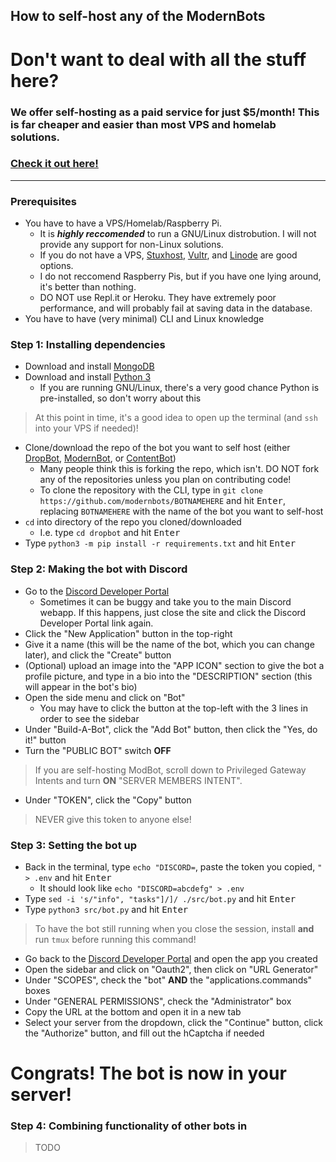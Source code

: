 ## How to self-host any of the ModernBots

# Don't want to deal with all the stuff here?
### We offer self-hosting as a paid service for just **$5/month!** This is far cheaper and easier than most VPS and homelab solutions.

### [Check it out here!](https://about:blank)

---

### Prerequisites
- You have to have a VPS/Homelab/Raspberry Pi.
    - It is ***highly reccomended*** to run a GNU/Linux distrobution. I will not provide any support for non-Linux solutions.
    - If you do not have a VPS, [Stuxhost](https://stuxhost.com/), [Vultr](https://www.vultr.com/), and [Linode](https://linode.com) are good options.
    - I do not reccomend Raspberry Pis, but if you have one lying around, it's better than nothing.
    - DO NOT use Repl.it or Heroku. They have extremely poor performance, and will probably fail at saving data in the database.
- You have to have (very minimal) CLI and Linux knowledge

### Step 1: Installing dependencies
- Download and install [MongoDB](https://mondodb.com)
- Download and install [Python 3](https://python.org)
     - If you are running GNU/Linux, there's a very good chance Python is pre-installed, so don't worry about this
> At this point in time, it's a good idea to open up the terminal (and `ssh` into your VPS if needed)!
- Clone/download the repo of the bot you want to self host (either [DropBot](https://github.com/modernbots/dropbot), [ModernBot](https://github.com/modernbots/modbot), or [ContentBot](https://github.com/modernbots/contentbot))
     - Many people think this is forking the repo, which isn't. DO NOT fork any of the repositories unless you plan on contributing code!
     - To clone the repository with the CLI, type in `git clone https://github.com/modernbots/BOTNAMEHERE` and hit <kbd>Enter</kbd>, replacing `BOTNAMEHERE` with the name of the bot you want to self-host
- `cd` into directory of the repo you cloned/downloaded
    - I.e. type `cd dropbot` and hit <kbd>Enter</kbd> 
-  Type `python3 -m pip install -r requirements.txt` and hit <kbd>Enter</kbd>

### Step 2: Making the bot with Discord
- Go to the [Discord Developer Portal](https://discord.com/developers)
    - Sometimes it can be buggy and take you to the main Discord webapp. If this happens, just close the site and click the Discord Developer Portal link again.
- Click the "New Application" button in the top-right
- Give it a name (this will be the name of the bot, which you can change later), and click the "Create" button
- (Optional) upload an image into the "APP ICON" section to give the bot a profile picture, and type in a bio into the "DESCRIPTION" section (this will appear in the bot's bio)
- Open the side menu and click on "Bot"
    - You may have to click the button at the top-left with the 3 lines in order to see the sidebar
- Under "Build-A-Bot", click the "Add Bot" button, then click the "Yes, do it!" button
- Turn the "PUBLIC BOT" switch **OFF**
> If you are self-hosting ModBot, scroll down to Privileged Gateway Intents and turn **ON** "SERVER MEMBERS INTENT".
- Under "TOKEN", click the "Copy" button
> NEVER give this token to anyone else!

### Step 3: Setting the bot up
- Back in the terminal, type `echo "DISCORD=`, paste the token you copied, `" > .env` and hit <kbd>Enter</kbd>
    - It should look like `echo "DISCORD=abcdefg" > .env`
- Type `sed -i 's/"info", "tasks"]/]/ ./src/bot.py` and hit <kbd>Enter</kbd>
- Type `python3 src/bot.py` and hit <kbd>Enter</kbd>
> To have the bot still running when you close the session, install **and** run `tmux` before running this command!
- Go back to the [Discord Developer Portal](https://discord.com/developers) and open the app you created
- Open the sidebar and click on "Oauth2", then click on "URL Generator"
- Under "SCOPES", check the "bot" **AND** the "applications.commands" boxes
- Under "GENERAL PERMISSIONS", check the "Administrator" box
- Copy the URL at the bottom and open it in a new tab
- Select your server from the dropdown, click the "Continue" button, click the "Authorize" button, and fill out the hCaptcha if needed

# **Congrats!** The bot is now in your server!

### Step 4: Combining functionality of other bots in
> TODO
